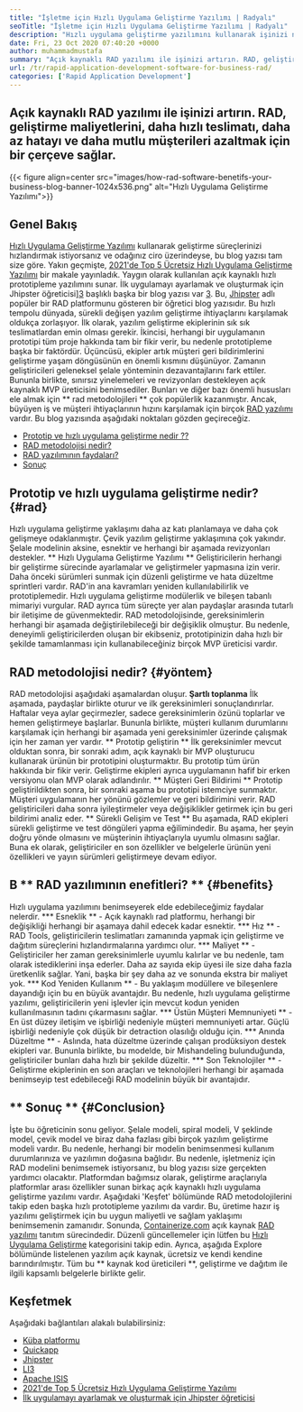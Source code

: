 ```yaml
---
title: "İşletme için Hızlı Uygulama Geliştirme Yazılımı | Radyalı" 
seoTitle: "İşletme için Hızlı Uygulama Geliştirme Yazılımı | Radyalı" 
description: "Hızlı uygulama geliştirme yazılımını kullanarak işinizi nasıl büyütebileceğinizi öğrenin. Bu makale size açık kaynaklı RAD metodolojileri hakkında bilgi verecektir." 
date: Fri, 23 Oct 2020 07:40:20 +0000
author: muhammadmustafa
summary: "Açık kaynaklı RAD yazılımı ile işinizi artırın. RAD, geliştirme maliyetlerini, daha hızlı teslimatı, daha az hatayı ve daha mutlu müşterileri azaltmak için bir çerçeve sağlar." 
url: /tr/rapid-application-development-software-for-business-rad/
categories: ['Rapid Application Development']
---
```


## Açık kaynaklı RAD yazılımı ile işinizi artırın. RAD, geliştirme maliyetlerini, daha hızlı teslimatı, daha az hatayı ve daha mutlu müşterileri azaltmak için bir çerçeve sağlar.

{{< figure align=center src="images/how-rad-software-benetifs-your-business-blog-banner-1024x536.png" alt="Hızlı Uygulama Geliştirme Yazılımı">}}


## Genel Bakış
[Hızlı Uygulama Geliştirme Yazılımı][1] kullanarak geliştirme süreçlerinizi hızlandırmak istiyorsanız ve odağınız ciro üzerindeyse, bu blog yazısı tam size göre. Yakın geçmişte, [2021'de Top 5 Ücretsiz Hızlı Uygulama Geliştirme Yazılımı][2] bir makale yayınladık. Yaygın olarak kullanılan açık kaynaklı hızlı prototipleme yazılımını sunar. İlk uygulamayı ayarlamak ve oluşturmak için Jhipster öğreticisi][3] başlıklı başka bir blog yazısı var [3]. Bu, [Jhipster][4] adlı popüler bir RAD platformunu gösteren bir öğretici blog yazısıdır.
Bu hızlı tempolu dünyada, sürekli değişen yazılım geliştirme ihtiyaçlarını karşılamak oldukça zorlaşıyor. İlk olarak, yazılım geliştirme ekiplerinin sık sık teslimatlardan emin olması gerekir. İkincisi, herhangi bir uygulamanın prototipi tüm proje hakkında tam bir fikir verir, bu nedenle prototipleme başka bir faktördür. Üçüncüsü, ekipler artık müşteri geri bildirimlerini geliştirme yaşam döngüsünün en önemli kısmını düşünüyor. Zamanın geliştiricileri geleneksel şelale yönteminin dezavantajlarını fark ettiler. Bununla birlikte, sınırsız yinelemeleri ve revizyonları destekleyen açık kaynaklı MVP üreticisini benimsediler.
Bunları ve diğer bazı önemli hususları ele almak için ** rad metodolojileri ** çok popülerlik kazanmıştır. Ancak, büyüyen iş ve müşteri ihtiyaçlarının hızını karşılamak için birçok [RAD yazılımı][1] vardır.
Bu blog yazısında aşağıdaki noktaları gözden geçireceğiz.
  * [Prototip ve hızlı uygulama geliştirme nedir ??][5]
  * [RAD metodolojisi nedir?][6]
  * [RAD yazılımının faydaları?][7]
  * [Sonuç][8]

## Prototip ve hızlı uygulama geliştirme nedir? {#rad}
Hızlı uygulama geliştirme yaklaşımı daha az katı planlamaya ve daha çok gelişmeye odaklanmıştır. Çevik yazılım geliştirme yaklaşımına çok yakındır. Şelale modelinin aksine, esnektir ve herhangi bir aşamada revizyonları destekler.
** Hızlı Uygulama Geliştirme Yazılımı ** Geliştiricilerin herhangi bir geliştirme sürecinde ayarlamalar ve geliştirmeler yapmasına izin verir. Daha önceki sürümleri sunmak için düzenli geliştirme ve hata düzeltme sprintleri vardır.
RAD'in ana kavramları yeniden kullanılabilirlik ve prototiplemedir. Hızlı uygulama geliştirme modülerlik ve bileşen tabanlı mimariyi vurgular. RAD ayrıca tüm süreçte yer alan paydaşlar arasında tutarlı bir iletişime de güvenmektedir. RAD metodolojisinde, gereksinimlerin herhangi bir aşamada değiştirilebileceği bir değişiklik olmuştur. Bu nedenle, deneyimli geliştiricilerden oluşan bir ekibseniz, prototipinizin daha hızlı bir şekilde tamamlanması için kullanabileceğiniz birçok MVP üreticisi vardır.

## RAD metodolojisi nedir? {#yöntem}
RAD metodolojisi aşağıdaki aşamalardan oluşur.
**Şartlı toplanma**
İlk aşamada, paydaşlar birlikte oturur ve ilk gereksinimleri sonuçlandırırlar. Haftalar veya aylar geçirmezler, sadece gereksinimlerin özünü toplarlar ve hemen geliştirmeye başlarlar. Bununla birlikte, müşteri kullanım durumlarını karşılamak için herhangi bir aşamada yeni gereksinimler üzerinde çalışmak için her zaman yer vardır.
** Prototip geliştirin **
İlk gereksinimler mevcut olduktan sonra, bir sonraki adım, açık kaynaklı bir MVP oluşturucu kullanarak ürünün bir prototipini oluşturmaktır. Bu prototip tüm ürün hakkında bir fikir verir. Geliştirme ekipleri ayrıca uygulamanın hafif bir erken versiyonu olan MVP olarak adlandırılır.
** Müşteri Geri Bildirimi **
Prototip geliştirildikten sonra, bir sonraki aşama bu prototipi istemciye sunmaktır. Müşteri uygulamanın her yönünü gözlemler ve geri bildirimini verir. RAD geliştiricileri daha sonra iyileştirmeler veya değişiklikler getirmek için bu geri bildirimi analiz eder.
** Sürekli Gelişim ve Test **
Bu aşamada, RAD ekipleri sürekli geliştirme ve test döngüleri yapma eğilimindedir. Bu aşama, her şeyin doğru yönde olmasını ve müşterinin ihtiyaçlarıyla uyumlu olmasını sağlar. Buna ek olarak, geliştiriciler en son özellikler ve belgelerle ürünün yeni özellikleri ve yayın sürümleri geliştirmeye devam ediyor.

## B ** RAD yazılımının enefitleri? ** {#benefits}
Hızlı uygulama yazılımını benimseyerek elde edebileceğimiz faydalar nelerdir.
  *** Esneklik ** - Açık kaynaklı rad platformu, herhangi bir değişikliği herhangi bir aşamaya dahil edecek kadar esnektir.
  *** Hız ** - RAD Tools, geliştiricilerin teslimatları zamanında yapmak için geliştirme ve dağıtım süreçlerini hızlandırmalarına yardımcı olur.
  *** Maliyet ** - Geliştiriciler her zaman gereksinimlerle uyumlu kalırlar ve bu nedenle, tam olarak istediklerini inşa ederler. Daha az sayıda ekip üyesi ile size daha fazla üretkenlik sağlar. Yani, başka bir şey daha az ve sonunda ekstra bir maliyet yok.
  *** Kod Yeniden Kullanım ** - Bu yaklaşım modüllere ve bileşenlere dayandığı için bu en büyük avantajdır. Bu nedenle, hızlı uygulama geliştirme yazılımı, geliştiricilerin yeni işlevler için mevcut kodun yeniden kullanılmasının tadını çıkarmasını sağlar.
  *** Üstün Müşteri Memnuniyeti ** - En üst düzey iletişim ve işbirliği nedeniyle müşteri memnuniyeti artar. Güçlü işbirliği nedeniyle çok düşük bir detraction olasılığı olduğu için.
  *** Anında Düzeltme ** - Aslında, hata düzeltme üzerinde çalışan prodüksiyon destek ekipleri var. Bununla birlikte, bu modelde, bir Mishandeling bulunduğunda, geliştiriciler bunları daha hızlı bir şekilde düzeltir.
  *** Son Teknolojiler ** - Geliştirme ekiplerinin en son araçları ve teknolojileri herhangi bir aşamada benimseyip test edebileceği RAD modelinin büyük bir avantajıdır.

## ** Sonuç ** {#Conclusion}
İşte bu öğreticinin sonu geliyor. Şelale modeli, spiral modeli, V şeklinde model, çevik model ve biraz daha fazlası gibi birçok yazılım geliştirme modeli vardır. Bu nedenle, herhangi bir modelin benimsenmesi kullanım durumlarınıza ve yazılımın doğasına bağlıdır. Bu nedenle, işletmeniz için RAD modelini benimsemek istiyorsanız, bu blog yazısı size gerçekten yardımcı olacaktır. Platformdan bağımsız olarak, geliştirme araçlarıyla platformlar arası özellikler sunan birkaç açık kaynaklı hızlı uygulama geliştirme yazılımı vardır. Aşağıdaki 'Keşfet' bölümünde RAD metodolojilerini takip eden başka hızlı prototipleme yazılımı da vardır. Bu, üretime hazır iş yazılımı geliştirmek için bu uygun maliyetli ve sağlam yaklaşımı benimsemenin zamanıdır.
Sonunda, [Containerize.com][9] açık kaynak [RAD yazılımı][1] tanıtım sürecindedir. Düzenli güncellemeler için lütfen bu [Hızlı Uygulama Geliştirme][1] kategorisini takip edin. Ayrıca, aşağıda Explore bölümünde listelenen yazılım açık kaynak, ücretsiz ve kendi kendine barındırılmıştır. Tüm bu ** kaynak kod üreticileri **, geliştirme ve dağıtım ile ilgili kapsamlı belgelerle birlikte gelir.

## Keşfetmek
Aşağıdaki bağlantıları alakalı bulabilirsiniz:
  * [Küba platformu][10]
  * [Quickapp][11]
  * [Jhipster][4]
  * [LI3][12]
  * [Apache ISIS][13]
  * [2021'de Top 5 Ücretsiz Hızlı Uygulama Geliştirme Yazılımı][2]
  * [İlk uygulamayı ayarlamak ve oluşturmak için Jhipster öğreticisi][3]

  
[1]: https://products.containerize.com/rad
[2]: https://blog.containerize.com/rapid-application-development/top-5-free-rapid-application-development-software-in-2021/
[3]: https://blog.containerize.com/2020/10/28/jhipster-tutorial-to-setup-and-create-the-first-application/
[4]: https://products.containerize.com/rad/jhipster
[5]: #rad
[6]: #method
[7]: #benefits
[8]: #conclusion
[9]: https://www.containerize.com/
[10]: https://products.containerize.com/rad/cuba
[11]: https://products.containerize.com/rad/quickapp
[12]: https://products.containerize.com/rad/li3
[13]: https://products.containerize.com/rad/apache-isis
